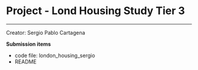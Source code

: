 # Project - Lond Housing Study Tier 3
___

Creator: Sergio Pablo Cartagena

**Submission items**

- code file: london_housing_sergio
- README